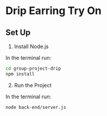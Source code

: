 # Drip Earring Try On

## Set Up
1. Install Node.js

In the terminal run:

```sh
cd group-project-drip
npm install
```

2. Run the Project

In the terminal run: 

```sh
node back-end/server.js
```
